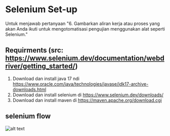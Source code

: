 
# Selenium Set-up
Untuk menjawab pertanyaan "6.	Gambarkan aliran kerja atau proses yang akan Anda ikuti untuk mengotomatisasi pengujian menggunakan alat seperti Selenium."



## Requirments (src: https://www.selenium.dev/documentation/webdriver/getting_started/)

1. Download dan install java 17 ndi https://www.oracle.com/java/technologies/javase/jdk17-archive-downloads.html
2. Download dan install selenium di https://www.selenium.dev/downloads/
3. Download dan install maven di https://maven.apache.org/download.cgi


## selenium flow

![alt text](https://cdn.discordapp.com/attachments/1287666722660159615/1287666725315280979/DnvI6wAAAABJRU5ErkJggg.png?ex=66f26097&is=66f10f17&hm=d2b30bd71d5646a100b54f6d680db77e82e78b4194a3af70246c283436d90e98&)

